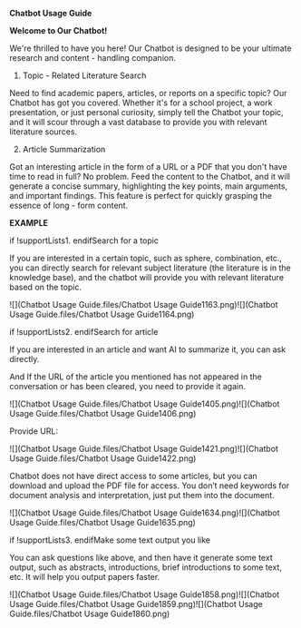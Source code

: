 **Chatbot Usage Guide**

**Welcome to Our Chatbot!​**

We're thrilled to have you here! Our Chatbot is designed to be your ultimate research and content - handling companion.​

1. Topic - Related Literature Search​

Need to find academic papers, articles, or reports on a specific topic? Our Chatbot has got you covered. Whether it's for a school project, a work presentation, or just personal curiosity, simply tell the Chatbot your topic, and it will scour through a vast database to provide you with relevant literature sources.​

2. Article Summarization​

Got an interesting article in the form of a URL or a PDF that you don't have time to read in full? No problem. Feed the content to the Chatbot, and it will generate a concise summary, highlighting the key points, main arguments, and important findings. This feature is perfect for quickly grasping the essence of long - form content.​

**EXAMPLE**

if !supportLists1. endifSearch for a topic

If you are interested in a certain topic, such as sphere, combination, etc., you can directly search for relevant subject literature (the literature is in the knowledge base), and the chatbot will provide you with relevant literature based on the topic.

![](Chatbot Usage Guide.files/Chatbot Usage Guide1163.png)![](Chatbot Usage Guide.files/Chatbot Usage Guide1164.png) 

 

if !supportLists2. endifSearch for article

If you are interested in an article and want AI to summarize it, you can ask directly.

And If the URL of the article you mentioned has not appeared in the conversation or has been cleared, you need to provide it again.

![](Chatbot Usage Guide.files/Chatbot Usage Guide1405.png)![](Chatbot Usage Guide.files/Chatbot Usage Guide1406.png) 

Provide URL:

![](Chatbot Usage Guide.files/Chatbot Usage Guide1421.png)![](Chatbot Usage Guide.files/Chatbot Usage Guide1422.png) 

Chatbot does not have direct access to some articles, but you can download and upload the PDF file for access. You don’t need keywords for document analysis and interpretation, just put them into the document.

![](Chatbot Usage Guide.files/Chatbot Usage Guide1634.png)![](Chatbot Usage Guide.files/Chatbot Usage Guide1635.png) 

if !supportLists3. endifMake some text output you like

You can ask questions like above, and then have it generate some text output, such as abstracts, introductions, brief introductions to some text, etc. It will help you output papers faster.

![](Chatbot Usage Guide.files/Chatbot Usage Guide1858.png)![](Chatbot Usage Guide.files/Chatbot Usage Guide1859.png)![](Chatbot Usage Guide.files/Chatbot Usage Guide1860.png)
